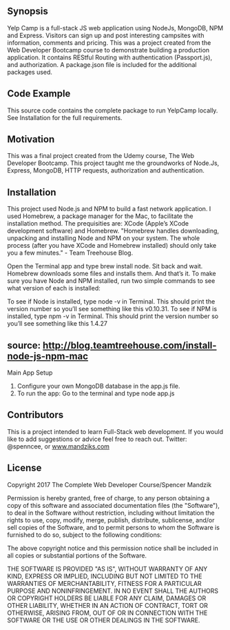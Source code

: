 ## Synopsis

Yelp Camp is a full-stack JS web application using NodeJs, MongoDB, NPM and Express. Visitors can sign up and post interesting campsites with information, comments and pricing.   This was a project created from the Web Developer Bootcamp course to demonstrate building a production application. It contains REStful Routing with authentication (Passport.js), and authorization. A package.json file is included for the additional packages used. 


## Code Example

This source code contains the complete package to run YelpCamp locally. See Installation for the full requirements.

## Motivation

This was a final project created from the Udemy course, The Web Developer Bootcamp. This project taught me the groundworks of Node.Js, Express, MongoDB, HTTP requests, authorization and authentication.

## Installation

This project used Node.js and NPM to build a fast network application. I used Homebrew, a package manager for the Mac, to facilitate the installation method. The prequisities are: XCode (Apple’s XCode development software) and Homebrew. 
"Homebrew handles downloading, unpacking and installing Node and NPM on your system. The whole process (after you have XCode and Homebrew installed) should only take you a few minutes." - Team Treehouse Blog.

Open the Terminal app and type brew install node.
Sit back and wait. Homebrew downloads some files and installs them. And that’s it.
To make sure you have Node and NPM installed, run two simple commands to see what version of each is installed:

To see if Node is installed, type node -v in Terminal. This should print the version number so you’ll see something like this v0.10.31.
To see if NPM is installed, type npm -v in Terminal. This should print the version number so you’ll see something like this 1.4.27

source: http://blog.teamtreehouse.com/install-node-js-npm-mac
----
Main App Setup
1. Configure your own MongoDB database in the app.js file.
2. To run the app: Go to the terminal and type node app.js

## Contributors

This is a project intended to learn Full-Stack web development. If you would like to add suggestions or advice feel free to reach out. Twitter: @spenncee, or www.mandziks.com

## License

Copyright 2017 The Complete Web Developer Course/Spencer Mandzik

Permission is hereby granted, free of charge, to any person obtaining a copy of this software and associated documentation files (the "Software"), to deal in the Software without restriction, including without limitation the rights to use, copy, modify, merge, publish, distribute, sublicense, and/or sell copies of the Software, and to permit persons to whom the Software is furnished to do so, subject to the following conditions:

The above copyright notice and this permission notice shall be included in all copies or substantial portions of the Software.

THE SOFTWARE IS PROVIDED "AS IS", WITHOUT WARRANTY OF ANY KIND, EXPRESS OR IMPLIED, INCLUDING BUT NOT LIMITED TO THE WARRANTIES OF MERCHANTABILITY, FITNESS FOR A PARTICULAR PURPOSE AND NONINFRINGEMENT. IN NO EVENT SHALL THE AUTHORS OR COPYRIGHT HOLDERS BE LIABLE FOR ANY CLAIM, DAMAGES OR OTHER LIABILITY, WHETHER IN AN ACTION OF CONTRACT, TORT OR OTHERWISE, ARISING FROM, OUT OF OR IN CONNECTION WITH THE SOFTWARE OR THE USE OR OTHER DEALINGS IN THE SOFTWARE.
